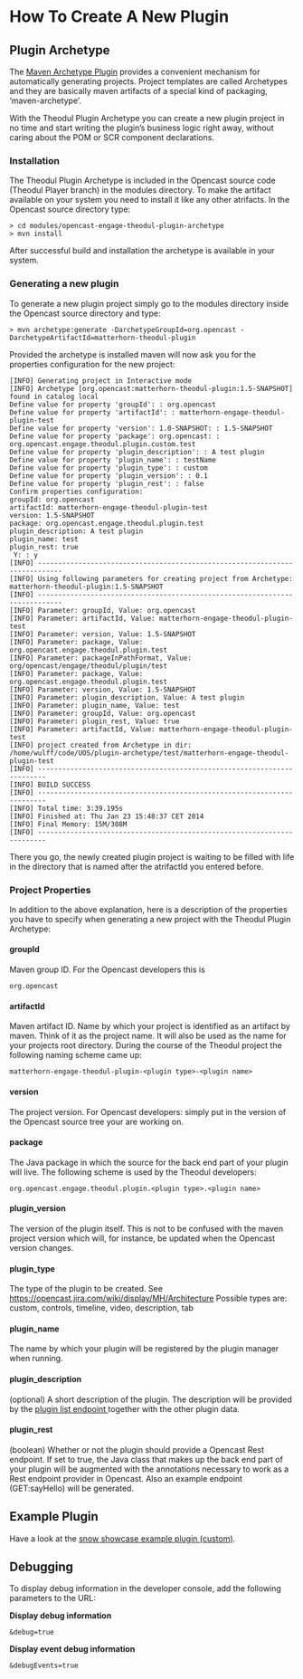# How To Create A New Plugin

## Plugin Archetype

The [Maven Archetype Plugin](http://maven.apache.org/archetype/maven-archetype-plugin/) provides a convenient mechanism
for automatically generating projects. Project templates are called Archetypes and they are basically maven artifacts of
a special kind of packaging, ‘maven-archetype’.

With the Theodul Plugin Archetype you can create a new plugin project in no time and start writing the plugin’s business
logic right away, without caring about the POM or SCR component declarations.

### Installation

The Theodul Plugin Archetype is included in the Opencast source code (Theodul Player branch) in the modules directory.
To make the artifact available on your system you need to install it like any other atrifacts. In the Opencast source
directory type:

    > cd modules/opencast-engage-theodul-plugin-archetype
    > mvn install

After successful build and installation the archetype is available in your system.

### Generating a new plugin

To generate a new plugin project simply go to the modules directory inside the Opencast source directory and type:

    > mvn archetype:generate -DarchetypeGroupId=org.opencast -DarchetypeArtifactId=matterhorn-theodul-plugin

Provided the archetype is installed maven will now ask you for the properties configuration for the new project:

    [INFO] Generating project in Interactive mode
    [INFO] Archetype [org.opencast:matterhorn-theodul-plugin:1.5-SNAPSHOT] found in catalog local
    Define value for property 'groupId': : org.opencast
    Define value for property 'artifactId': : matterhorn-engage-theodul-plugin-test
    Define value for property 'version': 1.0-SNAPSHOT: : 1.5-SNAPSHOT
    Define value for property 'package': org.opencast: : org.opencast.engage.theodul.plugin.custom.test
    Define value for property 'plugin_description': : A test plugin
    Define value for property 'plugin_name': : testName 
    Define value for property 'plugin_type': : custom
    Define value for property 'plugin_version': : 0.1
    Define value for property 'plugin_rest': : false
    Confirm properties configuration:
    groupId: org.opencast
    artifactId: matterhorn-engage-theodul-plugin-test
    version: 1.5-SNAPSHOT
    package: org.opencast.engage.theodul.plugin.test
    plugin_description: A test plugin
    plugin_name: test
    plugin_rest: true
     Y: : y
    [INFO] ----------------------------------------------------------------------------
    [INFO] Using following parameters for creating project from Archetype: matterhorn-theodul-plugin:1.5-SNAPSHOT
    [INFO] ----------------------------------------------------------------------------
    [INFO] Parameter: groupId, Value: org.opencast
    [INFO] Parameter: artifactId, Value: matterhorn-engage-theodul-plugin-test
    [INFO] Parameter: version, Value: 1.5-SNAPSHOT
    [INFO] Parameter: package, Value: org.opencast.engage.theodul.plugin.test
    [INFO] Parameter: packageInPathFormat, Value: org/opencast/engage/theodul/plugin/test
    [INFO] Parameter: package, Value: org.opencast.engage.theodul.plugin.test
    [INFO] Parameter: version, Value: 1.5-SNAPSHOT
    [INFO] Parameter: plugin_description, Value: A test plugin
    [INFO] Parameter: plugin_name, Value: test
    [INFO] Parameter: groupId, Value: org.opencast
    [INFO] Parameter: plugin_rest, Value: true
    [INFO] Parameter: artifactId, Value: matterhorn-engage-theodul-plugin-test
    [INFO] project created from Archetype in dir: /home/wulff/code/UOS/plugin-archetype/test/matterhorn-engage-theodul-plugin-test
    [INFO] ------------------------------------------------------------------------
    [INFO] BUILD SUCCESS
    [INFO] ------------------------------------------------------------------------
    [INFO] Total time: 3:39.195s
    [INFO] Finished at: Thu Jan 23 15:48:37 CET 2014
    [INFO] Final Memory: 15M/308M
    [INFO] ------------------------------------------------------------------------

There you go, the newly created plugin project is waiting to be filled with life in the directory that is named after
the atrifactId you entered before.

### Project Properties

In addition to the above explanation, here is a description of the properties you have to specify when generating a new
project with the Theodul Plugin Archetype:

#### groupId

Maven group ID. For the Opencast developers this is

    org.opencast

#### artifactId

Maven artifact ID. Name by which your project is identified as an artifact by maven. Think of it as the project name. It
will also be used as the name for your projects root directory. During the course of the Theodul project the following
naming scheme came up:

    matterhorn-engage-theodul-plugin-<plugin type>-<plugin name>

#### version

The project version. For Opencast developers: simply put in the version of the Opencast source tree your are working
on.

#### package

The Java package in which the source for the back end part of your plugin will live. The following scheme is used by the
Theodul developers:

    org.opencast.engage.theodul.plugin.<plugin type>.<plugin name>

#### plugin_version

The version of the plugin itself. This is not to be confused with the maven project version which will, for instance, be
updated when the Opencast version changes.

#### plugin_type

The type of the plugin to be created. See https://opencast.jira.com/wiki/display/MH/Architecture
Possible types are: custom, controls, timeline, video, description, tab

#### plugin_name

The name by which your plugin will be registered by the plugin manager when running.

#### plugin_description

(optional) A short description of the plugin. The description will be provided by the [plugin list endpoint
](https://engagedevcamp.wordpress.com/2013/04/15/plugin-infrastructure/) together with the other plugin data.

#### plugin_rest

(boolean) Whether or not the plugin should provide a Opencast Rest endpoint. If set to true, the Java class that makes
up the back end part of your plugin will be augmented with the annotations necessary to work as a Rest endpoint provider
in Opencast. Also an example endpoint (GET:sayHello) will be generated.


## Example Plugin
Have a look at the [snow showcase example plugin (custom)](https://bitbucket.org/CallToPower/theodul-snowshowcase-plugin).

## Debugging
To display debug information in the developer console, add the following parameters to the URL:

**Display debug information**

    &debug=true

**Display event debug information**

    &debugEvents=true

